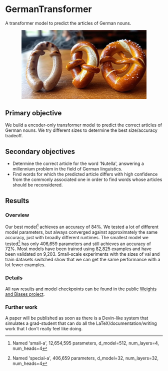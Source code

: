 # GermanTransformer
A transformer model to predict the articles of German nouns.

<p align="center">
  <img src="illustration.jpg" width="400" alt="illustration">
</p>

## Primary objective
We build a encoder-only transformer model to predict the correct articles of German nouns.
We try different sizes to determine the best size/accuracy tradeoff.

## Secondary objectives
- Determine the correct article for the word 'Nutella', answering a millennium problem in the field of German linguistics.
- Find words for which the predicted article differs with high confidence from the commonly associated one in order to find words whose articles should be reconsidered.

## Results
### Overview
Our best model[^1] achieves an accuracy of 84%.
We tested a lot of different model parameters, but always converged against approximately the same accuracy, just with broadly different runtimes.
The smallest model we tested[^2] has only 406,659 parameters and still achieves an accuracy of 72%.
Most models have been trained using 82,825 examples and have been validated on 9,203. Small-scale experiments with the sizes of val and train datasets switched show that we can get the same performance with a lot fewer examples.


### Details
All raw results and model checkpoints can be found in the public [Weights and Biases project](https://wandb.ai/dominik-farr/german-articles/overview).

### Further work
A paper will be published as soon as there is a Devin-like system that simulates a grad-student that can do all the LaTeX/documentation/writing work that I don't really feel like doing.

[^1]: Named 'small-a', 12,654,595 parameters, d_model=512, num_layers=4, num_heads=4
[^2]: Named 'special-a', 406,659 parameters, d_model=32, num_layers=32, num_heads=4